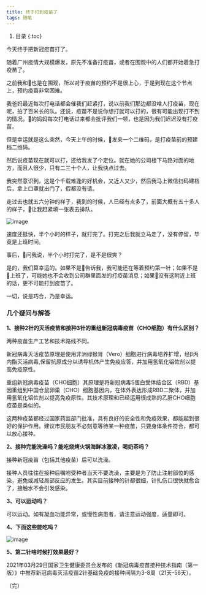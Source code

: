 ```yaml
---
title: 终于打到疫苗了
tags: 随笔
---
```


1. 目录
{:toc}

今天终于把新冠疫苗打了。

随着广州疫情大规模爆发，原先不准备打疫苗，或者在围观中的人们都开始着急打疫苗了。

<!--more-->

之前我和🐹也是在围观，所以对于疫苗的预约不是很上心，于是到现在这个节点上，预约疫苗非常困难。

我爸妈最近每次打电话都会催我们赶紧打，说以前我们那边都没啥人打疫苗，现在呢，拍了百米长的队。还说，疫苗不是说你想打就可以打的，很有可能出现打不到的情况。🐹的妈妈每次打电话过来都会批评我们一顿，也是因为我们迟迟没有打疫苗。

但是幸运就是这么突然，今天上午的时候，🐹发来一个二维码，是打疫苗前的预建档二维码。

然后说疫苗现在就可以打，还给我发了个定位。就在她的公司楼下马路对面的地方，而且人很少，只有二三十个人，让我快点过去。

我突然意识到，这是个千载难逢的好机会，又近人又少，然后我马上微信扫码建档后，拿上口罩就出门了，假都没有请。

走过去也就五六分钟的样子，我到的时候，人已经有点多了，前面大概有五十多人的样子，🐹让我赶紧填一张表去排队。

![image](https://user-images.githubusercontent.com/23518990/124858138-14d36a00-dfe0-11eb-822c-abceccc16987.png)

速度还挺快，半个小时的样子，就打完了。打完之后我就立马走了，没有停留，毕竟是上班时间。

事后，🐹问我说，半个小时打完了，是不是很爽？

是的，我们算幸运的。如果不是🐹告诉我，我可能还在等着预约第一针；如果不是🐹上班了，可能她也不会收到公司群里面发的打疫苗消息；如果🐹没有这附近上班的话，更不可能打到疫苗了。

一切，说是巧合，乃是幸运。



### 几个疑问与解答

**1、接种2针的灭活疫苗和接种3针的重组新冠病毒疫苗（CHO细胞）有什么区别？**

两种疫苗生产工艺和技术路线不同。

新冠病毒灭活疫苗原理是使用非洲绿猴肾（Vero）细胞进行病毒培养扩增，经β丙内酯灭活病毒,保留抗原成分以诱导机体产生免疫应答，并加用氢氧化铝佐剂以提高免疫原性。

重组新冠病毒疫苗（CHO细胞）其原理是将新冠病毒S蛋白受体结合区（RBD）基因重组到中国仓鼠卵巢（CHO）细胞基因内，在体外表达形成RBD二聚体，并加用氢氧化铝佐剂以提高免疫原性。其技术原理和已经运用很成熟的乙肝CHO细胞疫苗是类似的。

这两种疫苗都经过国家药监部门批准，具有良好的安全性和免疫效果，都能起到很好的保护作用。建议市民朋友不必刻意等待某一种疫苗，只要身体条件符合，都可以放心接种。

**2、接种完能洗澡吗？能吃烧烤火锅海鲜冰激凌，喝奶茶吗？**

接种新冠疫苗（包括其他疫苗）后可以洗澡。

接种人员往往在接种后嘱咐受种者当天不要洗澡，主要是为了防止注射部位的感染，避免或减轻局部反应的发生。其实目前接种的针都很细，针扎伤口很快就愈合了，接触水不会引发感染。

**3、可以运动吗？**

可以运动。如有凝血功能异常，或慢性病患者，请注意运动强度，适量即可。

**4、下面这些能吃吗？**

![image](https://user-images.githubusercontent.com/23518990/124858172-21f05900-dfe0-11eb-90a5-ef879656d2f4.png)

**5、第二针啥时候打效果最好？**

2021年03月29日国家卫生健康委员会发布的《新冠病毒疫苗接种技术指南（第一版）》中推荐新冠病毒灭活疫苗2针基础免疫的接种间隔为3-8周（21天-56天）。

（完）

